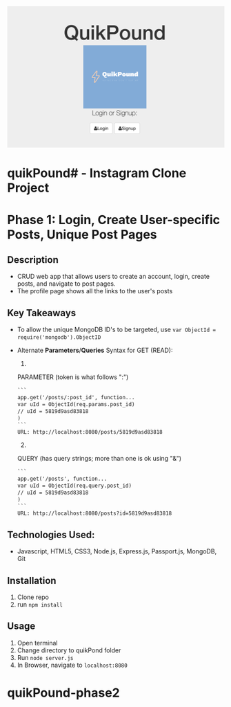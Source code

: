 ![quikPound](public/img/preview.png)

# quikPound# - Instagram Clone Project
# Phase 1: Login, Create User-specific Posts, Unique Post Pages

## Description

- CRUD web app that allows users to create an account, login, create posts, and navigate to post pages.
- The profile page shows all the links to the user's posts

## Key Takeaways

- To allow the unique MongoDB ID's to be targeted, use ```var ObjectId = require('mongodb').ObjectID```
- Alternate **Parameters**/**Queries** Syntax for GET (READ):

    1)
    PARAMETER (token is what follows ":")

      ```
      app.get('/posts/:post_id', function...
      var uId = ObjectId(req.params.post_id)
      // uId = 5819d9asd83818
      )
      ```
      URL: http://localhost:8080/posts/5819d9asd83818

    2)
    QUERY (has query strings; more than one is ok using "&")

      ```
      app.get('/posts', function...
      var uId = ObjectId(req.query.post_id)
      // uId = 5819d9asd83818
      )
      ```
      URL: http://localhost:8080/posts?id=5819d9asd83818

## Technologies Used:

- Javascript, HTML5, CSS3, Node.js, Express.js, Passport.js, MongoDB, Git

## Installation

1. Clone repo
2. run `npm install`

## Usage

1. Open terminal
2. Change directory to quikPond folder
2. Run `node server.js`
3. In Browser, navigate to `localhost:8080`
# quikPound-phase2
